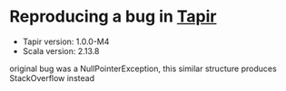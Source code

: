 # Reproducing a bug in [Tapir](https://github.com/softwaremill/tapir/)

- Tapir version: 1.0.0-M4
- Scala version: 2.13.8

original bug was a NullPointerException, this similar structure produces StackOverflow instead
